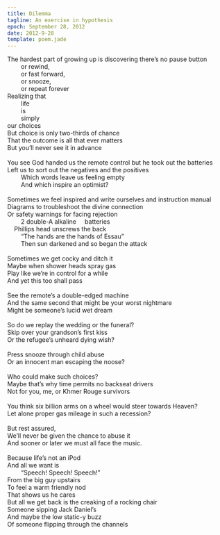 ```yaml
---
title: Dilemma
tagline: An exercise in hypothesis
epoch: September 28, 2012
date: 2012-9-28
template: poem.jade
---
```


The hardest part of growing up is discovering there’s no pause button<br>
&nbsp;&nbsp;&nbsp;&nbsp;&nbsp;&nbsp;&nbsp;&nbsp;or rewind,<br>
&nbsp;&nbsp;&nbsp;&nbsp;&nbsp;&nbsp;&nbsp;&nbsp;or fast forward,<br>
&nbsp;&nbsp;&nbsp;&nbsp;&nbsp;&nbsp;&nbsp;&nbsp;or snooze,<br>
&nbsp;&nbsp;&nbsp;&nbsp;&nbsp;&nbsp;&nbsp;&nbsp;or repeat forever<br>
Realizing that <br>
&nbsp;&nbsp;&nbsp;&nbsp;&nbsp;&nbsp;&nbsp;&nbsp;life<br>
&nbsp;&nbsp;&nbsp;&nbsp;&nbsp;&nbsp;&nbsp;&nbsp;is<br>
&nbsp;&nbsp;&nbsp;&nbsp;&nbsp;&nbsp;&nbsp;&nbsp;simply <br>
our choices<br>
But choice is only two-thirds of chance<br>
That the outcome is all that ever matters<br>
But you’ll never see it in advance<br>
<br>
You see God handed us the remote control but he took out the batteries<br>
Left us to sort out the negatives and the positives<br>
&nbsp;&nbsp;&nbsp;&nbsp;&nbsp;&nbsp;&nbsp;&nbsp;Which words leave us feeling empty<br>
&nbsp;&nbsp;&nbsp;&nbsp;&nbsp;&nbsp;&nbsp;&nbsp;And which inspire an optimist?<br>
<br>
Sometimes we feel inspired and write ourselves and instruction manual<br>
Diagrams to troubleshoot the divine connection<br>
Or safety warnings for facing rejection<br>
&nbsp;&nbsp;&nbsp;&nbsp;&nbsp;&nbsp;&nbsp;&nbsp;2 double-A alkaline&nbsp;&nbsp;&nbsp;&nbsp; batteries<br>
&nbsp;&nbsp;&nbsp;&nbsp;Phillips head unscrews the back<br>
&nbsp;&nbsp;&nbsp;&nbsp;&nbsp;&nbsp;&nbsp;&nbsp;&ldquo;The hands are the hands of Essau&rdquo;<br>
&nbsp;&nbsp;&nbsp;&nbsp;&nbsp;&nbsp;&nbsp;&nbsp;Then sun darkened and so began the attack<br>
<br>
Sometimes we get cocky and ditch it<br>
Maybe when shower heads spray gas<br>
Play like we’re in control for a while<br>
And  yet this too shall pass<br>
<br>
See the remote’s a double-edged machine<br>
And the same second that might be your worst nightmare<br>
Might be someone’s lucid wet dream<br>
<br>
So do we replay the wedding or the funeral?<br>
Skip over your grandson’s first kiss<br>
Or the refugee’s unheard dying wish?<br>
<br>
Press snooze through child abuse<br>
Or an innocent man escaping the noose?<br>
<br>
Who could make such choices?<br>
Maybe that’s why time permits no backseat drivers<br>
Not for you, me, or Khmer Rouge survivors<br>
<br>
You think six billion arms on a wheel would steer towards Heaven?<br>
Let alone proper gas mileage in such a recession?<br>
<br>
But rest assured,<br>
We’ll never be given the chance to abuse it<br>
And sooner or later we must all face the music.<br>
<br>
Because life’s not an iPod<br>
And all we want is <br>
&nbsp;&nbsp;&nbsp;&nbsp;&nbsp;&nbsp;&nbsp;&nbsp;&ldquo;Speech! Speech! Speech!&rdquo;<br>
From the big guy upstairs<br>
To feel a warm friendly nod<br>
That shows us he cares<br>
But all we get back is the creaking of a rocking chair<br>
Someone sipping Jack Daniel’s<br>
And maybe the low static-y buzz<br>
Of someone flipping through the channels